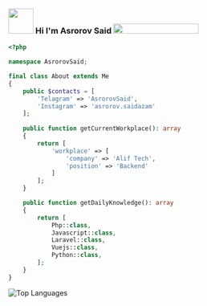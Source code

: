 ### <img src="https://media3.giphy.com/media/cdZAGXI45pQ6Q/200w.webp?cid=ecf05e47bl9p22lqiw84me0ugiodtaksl8csls7m2f8toawc&rid=200w.webp&ct=s" width="50">  Hi I'm Asrorov Said  <img src="https://profile-counter.glitch.me/sq-dev/count.svg" width="170" height="20">
```php
<?php

namespace AsrorovSaid;

final class About extends Me
{
    public $contacts = [
        'Telagram' => 'AsrorovSaid',
        'Instagram' => 'asrorov.saidazam'
    ];
    
    public function getCurrentWorkplace(): array
    {
        return [
            'workplace' => [
                'company' => 'Alif Tech',
                'position' => 'Backend'         
            ]
        ];
    }

    public function getDailyKnowledge(): array
    {
        return [
            Php::class,
            Javascript::class,
            Laravel::class,
            Vuejs::class,
            Python::class,
        ];
    }
}
```
![Top Languages](https://github-readme-stats.vercel.app/api/top-langs?username=sq-dev&hide=html&show_icons=true&locale=en&theme=tokyonight)



